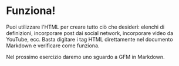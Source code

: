 # Funziona!

Puoi utilizzare l'HTML per creare tutto ciò che desideri: elenchi di definizioni, incorporare post dai social network, incorporare video da YouTube, ecc. Basta digitare i tag HTML direttamente nel documento Markdown e verificare come funziona.

Nel prossimo esercizio daremo uno sguardo a GFM in Markdown.
